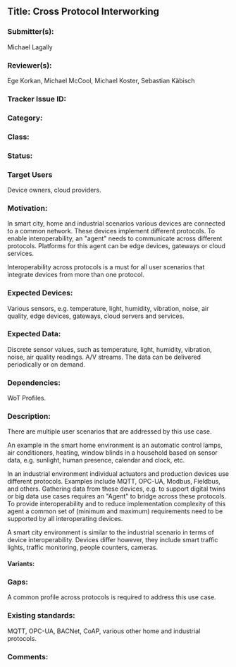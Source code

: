 ## Title: Cross Protocol Interworking
### Submitter(s): 

Michael Lagally

### Reviewer(s):

Ege Korkan, Michael McCool, Michael Koster, Sebastian Käbisch

### Tracker Issue ID:


### Category:

<please leave blank>

### Class: 

<please leave blank>

### Status: 

<please leave blank>

### Target Users

Device owners, cloud providers.

### Motivation:

In smart city, home and industrial scenarios various devices are connected to a common network. These devices implement different protocols. To enable interoperability, an "agent" needs to communicate across different protocols. Platforms for this agent can be edge devices, gateways or cloud services.

Interoperability across protocols is a must for all user scenarios that integrate devices from more than one protocol.

### Expected Devices:

Various sensors, e.g. temperature, light, humidity, vibration, noise, air quality, edge devices, gateways, cloud servers and services.

### Expected Data:

Discrete sensor values, such as temperature, light, humidity, vibration, noise, air quality readings.
A/V streams.
The data can be delivered periodically or on demand.
 
### Dependencies:

WoT Profiles.

### Description:

There are multiple user scenarios that are addressed by this use case. 

An example in the smart home environment is an automatic control lamps, air conditioners, heating, window blinds in a household 
based on sensor data, e.g. sunlight, human presence, calendar and clock, etc.

In an industrial environment individual actuators and production devices use different protocols. 
Examples include MQTT, OPC-UA, Modbus, Fieldbus, and others.
Gathering data from these devices, e.g. to support digital twins or big data use cases requires an "Agent" to bridge across these protocols.
To provide interoperability and to reduce implementation complexity of this agent a common set of (minimum and maximum) 
requirements need to be supported by all interoperating devices. 

A smart city environment is similar to the industrial scenario in terms of device interoperability. Devices differ however, 
they include smart traffic lights, traffic monitoring, people counters, cameras.

#### Variants:


### Gaps:

A common profile across protocols is required to address this use case. 

### Existing standards:

MQTT, OPC-UA, BACNet, CoAP, various other home and industrial protocols.
### Comments:


